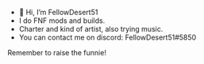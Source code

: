 - 👋 Hi, I’m FellowDesert51
- I do FNF mods and builds.
- Charter and kind of artist, also trying music.
- You can contact me on discord: FellowDesert51#5850

Remember to raise the funnie!
